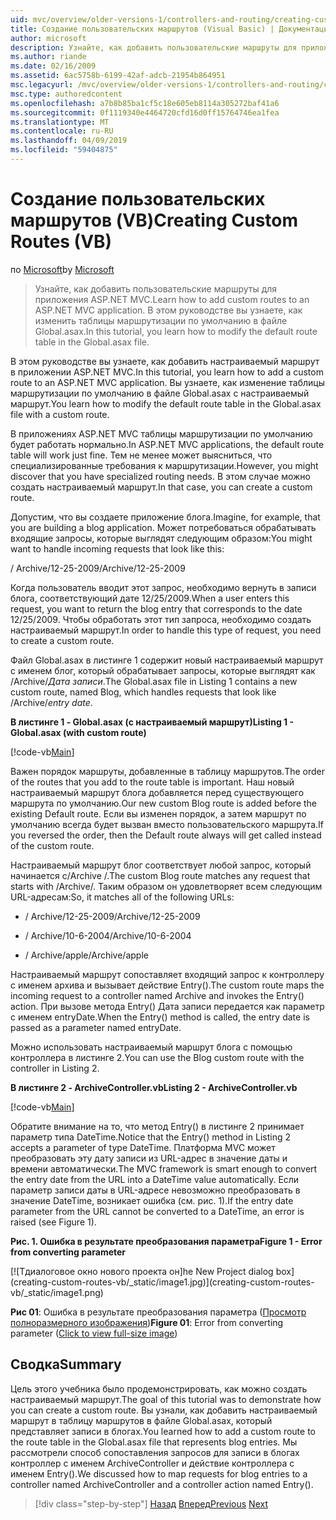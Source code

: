 ```yaml
---
uid: mvc/overview/older-versions-1/controllers-and-routing/creating-custom-routes-vb
title: Создание пользовательских маршрутов (Visual Basic) | Документация Майкрософт
author: microsoft
description: Узнайте, как добавить пользовательские маршруты для приложения ASP.NET MVC. В этом руководстве вы узнаете, как изменить таблицы маршрутизации по умолчанию в файле Global.asax.
ms.author: riande
ms.date: 02/16/2009
ms.assetid: 6ac5758b-6199-42af-adcb-21954b864951
msc.legacyurl: /mvc/overview/older-versions-1/controllers-and-routing/creating-custom-routes-vb
msc.type: authoredcontent
ms.openlocfilehash: a7b8b85ba1cf5c18e605eb8114a305272baf41a6
ms.sourcegitcommit: 0f1119340e4464720cfd16d0ff15764746ea1fea
ms.translationtype: MT
ms.contentlocale: ru-RU
ms.lasthandoff: 04/09/2019
ms.locfileid: "59404875"
---
```

# <a name="creating-custom-routes-vb"></a><span data-ttu-id="c8c82-104">Создание пользовательских маршрутов (VB)</span><span class="sxs-lookup"><span data-stu-id="c8c82-104">Creating Custom Routes (VB)</span></span>

<span data-ttu-id="c8c82-105">по [Microsoft](https://github.com/microsoft)</span><span class="sxs-lookup"><span data-stu-id="c8c82-105">by [Microsoft](https://github.com/microsoft)</span></span>

> <span data-ttu-id="c8c82-106">Узнайте, как добавить пользовательские маршруты для приложения ASP.NET MVC.</span><span class="sxs-lookup"><span data-stu-id="c8c82-106">Learn how to add custom routes to an ASP.NET MVC application.</span></span> <span data-ttu-id="c8c82-107">В этом руководстве вы узнаете, как изменить таблицы маршрутизации по умолчанию в файле Global.asax.</span><span class="sxs-lookup"><span data-stu-id="c8c82-107">In this tutorial, you learn how to modify the default route table in the Global.asax file.</span></span>


<span data-ttu-id="c8c82-108">В этом руководстве вы узнаете, как добавить настраиваемый маршрут в приложении ASP.NET MVC.</span><span class="sxs-lookup"><span data-stu-id="c8c82-108">In this tutorial, you learn how to add a custom route to an ASP.NET MVC application.</span></span> <span data-ttu-id="c8c82-109">Вы узнаете, как изменение таблицы маршрутизации по умолчанию в файле Global.asax с настраиваемый маршрут.</span><span class="sxs-lookup"><span data-stu-id="c8c82-109">You learn how to modify the default route table in the Global.asax file with a custom route.</span></span>

<span data-ttu-id="c8c82-110">В приложениях ASP.NET MVC таблицы маршрутизации по умолчанию будет работать нормально.</span><span class="sxs-lookup"><span data-stu-id="c8c82-110">In ASP.NET MVC applications, the default route table will work just fine.</span></span> <span data-ttu-id="c8c82-111">Тем не менее может выясниться, что специализированные требования к маршрутизации.</span><span class="sxs-lookup"><span data-stu-id="c8c82-111">However, you might discover that you have specialized routing needs.</span></span> <span data-ttu-id="c8c82-112">В этом случае можно создать настраиваемый маршрут.</span><span class="sxs-lookup"><span data-stu-id="c8c82-112">In that case, you can create a custom route.</span></span>

<span data-ttu-id="c8c82-113">Допустим, что вы создаете приложение блога.</span><span class="sxs-lookup"><span data-stu-id="c8c82-113">Imagine, for example, that you are building a blog application.</span></span> <span data-ttu-id="c8c82-114">Может потребоваться обрабатывать входящие запросы, которые выглядят следующим образом:</span><span class="sxs-lookup"><span data-stu-id="c8c82-114">You might want to handle incoming requests that look like this:</span></span>

<span data-ttu-id="c8c82-115">/ Archive/12-25-2009</span><span class="sxs-lookup"><span data-stu-id="c8c82-115">/Archive/12-25-2009</span></span>

<span data-ttu-id="c8c82-116">Когда пользователь вводит этот запрос, необходимо вернуть в записи блога, соответствующий дате 12/25/2009.</span><span class="sxs-lookup"><span data-stu-id="c8c82-116">When a user enters this request, you want to return the blog entry that corresponds to the date 12/25/2009.</span></span> <span data-ttu-id="c8c82-117">Чтобы обработать этот тип запроса, необходимо создать настраиваемый маршрут.</span><span class="sxs-lookup"><span data-stu-id="c8c82-117">In order to handle this type of request, you need to create a custom route.</span></span>

<span data-ttu-id="c8c82-118">Файл Global.asax в листинге 1 содержит новый настраиваемый маршрут с именем блог, который обрабатывает запросы, которые выглядят как /Archive/*Дата записи*.</span><span class="sxs-lookup"><span data-stu-id="c8c82-118">The Global.asax file in Listing 1 contains a new custom route, named Blog, which handles requests that look like /Archive/*entry date*.</span></span>

**<span data-ttu-id="c8c82-119">В листинге 1 - Global.asax (с настраиваемый маршрут)</span><span class="sxs-lookup"><span data-stu-id="c8c82-119">Listing 1 - Global.asax (with custom route)</span></span>**

[!code-vb[Main](creating-custom-routes-vb/samples/sample1.vb)]

<span data-ttu-id="c8c82-120">Важен порядок маршруты, добавленные в таблицу маршрутов.</span><span class="sxs-lookup"><span data-stu-id="c8c82-120">The order of the routes that you add to the route table is important.</span></span> <span data-ttu-id="c8c82-121">Наш новый настраиваемый маршрут блога добавляется перед существующего маршрута по умолчанию.</span><span class="sxs-lookup"><span data-stu-id="c8c82-121">Our new custom Blog route is added before the existing Default route.</span></span> <span data-ttu-id="c8c82-122">Если вы изменен порядок, а затем маршрут по умолчанию всегда будет вызван вместо пользовательского маршрута.</span><span class="sxs-lookup"><span data-stu-id="c8c82-122">If you reversed the order, then the Default route always will get called instead of the custom route.</span></span>

<span data-ttu-id="c8c82-123">Настраиваемый маршрут блог соответствует любой запрос, который начинается с/Archive /.</span><span class="sxs-lookup"><span data-stu-id="c8c82-123">The custom Blog route matches any request that starts with /Archive/.</span></span> <span data-ttu-id="c8c82-124">Таким образом он удовлетворяет всем следующим URL-адресам:</span><span class="sxs-lookup"><span data-stu-id="c8c82-124">So, it matches all of the following URLs:</span></span>

- <span data-ttu-id="c8c82-125">/ Archive/12-25-2009</span><span class="sxs-lookup"><span data-stu-id="c8c82-125">/Archive/12-25-2009</span></span>

- <span data-ttu-id="c8c82-126">/ Archive/10-6-2004</span><span class="sxs-lookup"><span data-stu-id="c8c82-126">/Archive/10-6-2004</span></span>

- <span data-ttu-id="c8c82-127">/ Archive/apple</span><span class="sxs-lookup"><span data-stu-id="c8c82-127">/Archive/apple</span></span>

<span data-ttu-id="c8c82-128">Настраиваемый маршрут сопоставляет входящий запрос к контроллеру с именем архива и вызывает действие Entry().</span><span class="sxs-lookup"><span data-stu-id="c8c82-128">The custom route maps the incoming request to a controller named Archive and invokes the Entry() action.</span></span> <span data-ttu-id="c8c82-129">При вызове метода Entry() Дата записи передается как параметр с именем entryDate.</span><span class="sxs-lookup"><span data-stu-id="c8c82-129">When the Entry() method is called, the entry date is passed as a parameter named entryDate.</span></span>

<span data-ttu-id="c8c82-130">Можно использовать настраиваемый маршрут блога с помощью контроллера в листинге 2.</span><span class="sxs-lookup"><span data-stu-id="c8c82-130">You can use the Blog custom route with the controller in Listing 2.</span></span>

**<span data-ttu-id="c8c82-131">В листинге 2 - ArchiveController.vb</span><span class="sxs-lookup"><span data-stu-id="c8c82-131">Listing 2 - ArchiveController.vb</span></span>**

[!code-vb[Main](creating-custom-routes-vb/samples/sample2.vb)]

<span data-ttu-id="c8c82-132">Обратите внимание на то, что метод Entry() в листинге 2 принимает параметр типа DateTime.</span><span class="sxs-lookup"><span data-stu-id="c8c82-132">Notice that the Entry() method in Listing 2 accepts a parameter of type DateTime.</span></span> <span data-ttu-id="c8c82-133">Платформа MVC может преобразовать эту дату записи из URL-адрес в значение даты и времени автоматически.</span><span class="sxs-lookup"><span data-stu-id="c8c82-133">The MVC framework is smart enough to convert the entry date from the URL into a DateTime value automatically.</span></span> <span data-ttu-id="c8c82-134">Если параметр записи даты в URL-адресе невозможно преобразовать в значение DateTime, возникает ошибка (см. рис. 1).</span><span class="sxs-lookup"><span data-stu-id="c8c82-134">If the entry date parameter from the URL cannot be converted to a DateTime, an error is raised (see Figure 1).</span></span>

**<span data-ttu-id="c8c82-135">Рис. 1. Ошибка в результате преобразования параметра</span><span class="sxs-lookup"><span data-stu-id="c8c82-135">Figure 1 - Error from converting parameter</span></span>**


[![T<span data-ttu-id="c8c82-136">диалоговое окно нового проекта он]</span><span class="sxs-lookup"><span data-stu-id="c8c82-136">he New Project dialog box]</span></span>(creating-custom-routes-vb/_static/image1.jpg)](creating-custom-routes-vb/_static/image1.png)

<span data-ttu-id="c8c82-137">**Рис 01**: Ошибка в результате преобразования параметра ([Просмотр полноразмерного изображения](creating-custom-routes-vb/_static/image2.png))</span><span class="sxs-lookup"><span data-stu-id="c8c82-137">**Figure 01**: Error from converting parameter ([Click to view full-size image](creating-custom-routes-vb/_static/image2.png))</span></span>


## <a name="summary"></a><span data-ttu-id="c8c82-138">Сводка</span><span class="sxs-lookup"><span data-stu-id="c8c82-138">Summary</span></span>

<span data-ttu-id="c8c82-139">Цель этого учебника было продемонстрировать, как можно создать настраиваемый маршрут.</span><span class="sxs-lookup"><span data-stu-id="c8c82-139">The goal of this tutorial was to demonstrate how you can create a custom route.</span></span> <span data-ttu-id="c8c82-140">Вы узнали, как добавить настраиваемый маршрут в таблицу маршрутов в файле Global.asax, который представляет записи в блогах.</span><span class="sxs-lookup"><span data-stu-id="c8c82-140">You learned how to add a custom route to the route table in the Global.asax file that represents blog entries.</span></span> <span data-ttu-id="c8c82-141">Мы рассмотрели способ сопоставления запросов для записи в блогах контроллер с именем ArchiveController и действие контроллера с именем Entry().</span><span class="sxs-lookup"><span data-stu-id="c8c82-141">We discussed how to map requests for blog entries to a controller named ArchiveController and a controller action named Entry().</span></span>

> [!div class="step-by-step"]
> <span data-ttu-id="c8c82-142">[Назад](asp-net-mvc-controller-overview-vb.md)
> [Вперед](creating-a-route-constraint-vb.md)</span><span class="sxs-lookup"><span data-stu-id="c8c82-142">[Previous](asp-net-mvc-controller-overview-vb.md)
[Next](creating-a-route-constraint-vb.md)</span></span>
